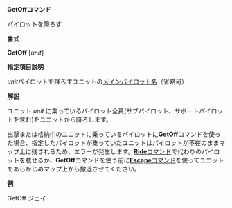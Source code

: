**GetOffコマンド**

パイロットを降ろす

**書式**

**GetOff** [*unit*]

**指定項目説明**

*unit*パイロットを降ろすユニットの[メインパイロット名](メインパイロット名)（省略可）

**解説**

ユニット *unit* に乗っているパイロット全員(サブパイロット、サポートパイロットを含む)をユニットから降ろします。

出撃または格納中のユニットに乗っているパイロットに**GetOff**コマンドを使った場合、指定したパイロットが乗っていたユニットはパイロットが不在のままマップ上に残されるため、エラーが発生します。[**Ride**コマンド](Rideコマンド)で代わりのパイロットを載せるか、**GetOff**コマンドを使う前に[**Escape**コマンド](Escapeコマンド)を使ってユニットをあらかじめマップ上から撤退させてください。

**例**

GetOff ジェイ
